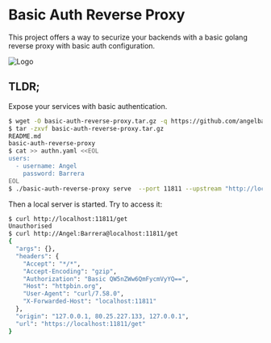 # Basic Auth Reverse Proxy

This project offers a way to securize your backends with a basic golang reverse proxy with basic auth configuration.

![Logo](assets/logo-small.png)

## TLDR;

Expose your services with basic authentication.

```bash
$ wget -O basic-auth-reverse-proxy.tar.gz -q https://github.com/angelbarrera92/basic-auth-reverse-proxy/releases/download/v0.1.2/basic-auth-reverse-proxy_0.1.2_linux_amd64.tar.gz
$ tar -zxvf basic-auth-reverse-proxy.tar.gz
README.md
basic-auth-reverse-proxy
$ cat >> authn.yaml <<EOL
users:
  - username: Angel
    password: Barrera
EOL
$ ./basic-auth-reverse-proxy serve  --port 11811 --upstream "http://localhost:8888"
```

Then a local server is started. Try to access it:

```bash
$ curl http://localhost:11811/get
Unauthorised
$ curl http://Angel:Barrera@localhost:11811/get
{
  "args": {},
  "headers": {
    "Accept": "*/*",
    "Accept-Encoding": "gzip",
    "Authorization": "Basic QW5nZWw6QmFycmVyYQ==",
    "Host": "httpbin.org",
    "User-Agent": "curl/7.58.0",
    "X-Forwarded-Host": "localhost:11811"
  },
  "origin": "127.0.0.1, 80.25.227.133, 127.0.0.1",
  "url": "https://localhost:11811/get"
}
```
